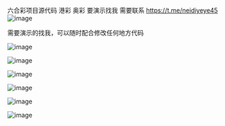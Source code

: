 六合彩项目源代码 港彩 奥彩 要演示找我
需要联系 https://t.me/neidiyeye45
![image](https://github.com/user-attachments/assets/2e30c8f5-9b08-435d-8425-060f19e664a8)

需要演示的找我，可以随时配合修改任何地方代码 

![image](https://github.com/user-attachments/assets/82594333-628c-4a2a-b286-abfb82a3c40f)


![image](https://github.com/user-attachments/assets/51dc32a1-b597-43d2-bb73-76a38c3e4c4c)

![image](https://github.com/user-attachments/assets/716b196c-92e2-428d-9429-f092f7858dfb)



![image](https://github.com/user-attachments/assets/def45108-45a2-468b-907c-297a8d4dd63d)


![image](https://github.com/user-attachments/assets/123710d8-ac7e-4e5c-bbdd-4beda44913b9)


![image](https://github.com/user-attachments/assets/b34c173f-1151-4447-9c71-3aaa8663ab32)
